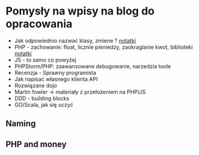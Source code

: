# Pomysły na wpisy na blog do opracowania

* Jak odpowiednio nazwać klasy, zmiene ? [notatki](#naming)
* PHP - zachowanie: float, licznie pieniedzy, zaokraglanie kwot, biblioteki [notatki](#php-and-money)
* JS - to samo co powyżej
* PHPStorm/PHP: zaawansowane debugowanie, narzedzia toole
* Recenzja  - Sprawny programista
* Jak napisać własnego klienta API
* Rozwiązane dojo
* Martin fowler -> materiały z przełożeniem na PHP/JS
* DDD - building blocks
* GO/Scala, jak się uczyć


## Naming

## PHP and money